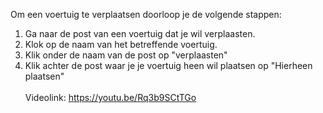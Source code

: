 Om een voertuig te verplaatsen doorloop je de volgende stappen:<br/>

1. Ga naar de post van een voertuig dat je wil verplaasten.
2. Klok op de naam van het betreffende voertuig.
3. Klik onder de naam van de post op "verplaasten"
4. Klik achter de post waar je je voertuig heen wil plaatsen op "Hierheen plaatsen"
<br/><br/>
Videolink: https://youtu.be/Rq3b9SCtTGo